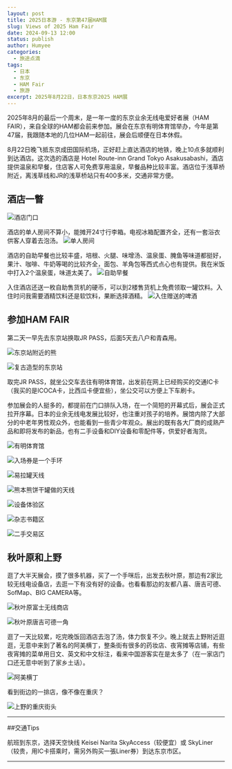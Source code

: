 ```yaml
---
layout: post
title: 2025日本游 - 东京第47届HAM展
slug: Views of 2025 Ham Fair
date: 2024-09-13 12:00
status: publish
author: Humyee
categories: 
  - 旅途点滴
tags: 
  - 日本
  - 东京
  - HAM Fair
  - 旅游
excerpt: 2025年8月22日，日本东京2025 HAM展
---
```


2025年8月的最后一个周末，是一年一度的东京业余无线电爱好者展（HAM FAIR），来自全球的HAM都会前来参加。展会在东京有明体育馆举办，今年是第47届，我跟随本地的几位HAM一起前往，展会后顺便在日本休假。

8月22日晚飞抵东京成田国际机场，正好赶上直达酒店的地铁，晚上10点多就顺利到达酒店。这次选的酒店是 Hotel Route-inn Grand Tokyo Asakusabashi，酒店提供温泉和早餐，住店客人可免费享用温泉，早餐品种比较丰富。酒店位于浅草桥附近，离浅草线和JR的浅草桥站只有400多米，交通非常方便。

<h2>酒店一瞥</h2>

![酒店门口](.\images\20250913-japan01/japan01-01.jpg "酒店门口")

酒店的单人房间不算小，能摊开24寸行李箱。电视冰箱配置齐全，还有一套浴衣供客人穿着去泡汤。
![单人房间](.\images\20250913-japan01/japan01-02.jpg "单人房间")

酒店的自助早餐也比较丰盛，培根、火腿、味增汤、温泉蛋、腌鱼等味道都挺好，果汁、咖啡、牛奶等喝的比较齐全，面包、羊角包等西式点心也有提供。我在米饭中打入2个温泉蛋，味道太美了。
![自助早餐](.\images\20250913-japan01/japan01-03.jpg "自助早餐")

入住酒店还送一枚自助售货机的硬币，可以到2楼售货机上免费领取一罐饮料。入住时问我需要酒精饮料还是软饮料，果断选择酒精。
![入住赠送的啤酒](.\images\20250913-japan01/japan01-01.jpg "入住赠送的啤酒")


<h2>参加HAM FAIR</h2>
第二天一早先去东京站换取JR PASS，后面5天去八户和青森用。

![东京站附近的熊](.\images\20250913-japan01/japan01-05.jpg "东京站附近的熊")

![复古造型的东京站](.\images\20250913-japan01/japan01-06.jpg "复古造型的东京站")

取完JR PASS，就坐公交车去往有明体育馆，出发前在网上已经购买的交通IC卡（我买的是ICOCA卡，比西瓜卡便宜些），坐公交可以方便上下车刷卡。

参加展会的人挺多的，都提前在门口排队入场，在一个简短的开幕式后，展会正式拉开序幕。日本的业余无线电发展比较好，也注重对孩子的培养。展馆内除了大部分的中老年男性观众外，也能看到一些青少年观众。展出的既有各大厂商的成熟产品和即将发布的新品，也有二手设备和DIY设备和零配件等，供爱好者淘货。

![有明体育馆](.\images\20250913-japan01/japan01-07.jpg "有明体育馆")

![入场券是一个手环](.\images\20250913-japan01/japan01-08.jpg "入场券是一个手环")

![易拉罐天线](.\images\20250913-japan01/japan01-09.jpg "易拉罐天线")

![熊本熊饼干罐做的天线](.\images\20250913-japan01/japan01-10.jpg "熊本熊饼干罐做的天线")

![设备体验区](.\images\20250913-japan01/japan01-11.jpg "设备体验区")

![杂志书籍区](.\images\20250913-japan01/japan01-12.jpg "杂志书籍区")

![二手交易区](.\images\20250913-japan01/japan01-13.jpg "二手交易区")


<h2>秋叶原和上野</h2>
逛了大半天展会，摸了很多机器，买了一个手咪后，出发去秋叶原，那边有2家比较无线电设备店，去逛一下有没有好的设备。也看看那边的友都八喜、唐吉可德、SofMap、BIG CAMERA等。

![秋叶原富士无线商店](.\images\20250913-japan01/japan01-14.jpg "秋叶原富士无线商店")

![秋叶原唐吉可德一角](.\images\20250913-japan01/japan01-15.jpg "秋叶原唐吉可德一角")

逛了一天比较累，吃完晚饭回酒店去泡了汤，体力恢复不少。晚上就去上野附近逛逛，无意中来到了著名的阿美横丁，整条街有很多的药妆店、夜宵摊等店铺，有些夜宵摊的菜单用日文、英文和中文标注，看来中国游客实在是太多了（在一家店门口还无意中听到了家乡土话）。

![阿美横丁](.\images\20250913-japan01/japan01-16.jpg "阿美横丁")

看到街边的一排店，像不像在重庆？

![上野的重庆街头](.\images\20250913-japan01/japan01-17.jpg "上野的重庆街头")


---

##交通Tips

航班到东京，选择天空快线 Keisei Narita SkyAccess（较便宜）或 SkyLiner（较贵，用IC卡搭乘时，需另外购买一張Liner券）到达东京市区。

---